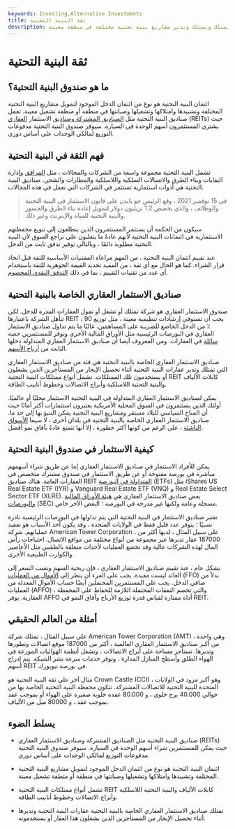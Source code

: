 ```yaml
---
keywords: Investing,Alternative Investments
title: ثقة البنية التحتية
description: ائتمان البنية التحتية هو نوع من ائتمان الدخل الذي يمول ويبني ويمتلك ويمتلك ويدير مشاريع بنية تحتية مختلفة في منطقة معينة.
---
```


# ثقة البنية التحتية
## ما هو صندوق البنية التحتية؟

ائتمان البنية التحتية هو نوع من ائتمان الدخل الموجود لتمويل مشاريع البنية التحتية المختلفة وتشييدها وامتلاكها وتشغيلها وصيانتها في منطقة أو منطقة تشغيل معينة. تعمل صناديق البنية التحتية مثل [الصناديق المشتركة وصناديق](/mutualfund) الاستثمار [العقاري](/reit) (REITs) حيث يشتري المستثمرون أسهم الوحدة في السيارة. سيوفر صندوق البنية التحتية مدفوعات التوزيع لمالكي الوحدات على أساس دوري.

## فهم الثقة في البنية التحتية

تشمل البنية التحتية مجموعة واسعة من الشركات والمجالات ، مثل [المرافق](/utilities_sector) وإدارة النفايات وبناء الطرق والاتصالات السلكية واللاسلكية والمطارات والشحن. صناديق البنية التحتية هي أدوات استثمارية تستثمر في الشركات التي تعمل في هذه المجالات.

> في 15 نوفمبر 2021 ، وقع الرئيس جو بايدن على قانون الاستثمار في البنية التحتية والوظائف ، والذي يخصص 1.2 تريليون دولار لتمويل إعادة بناء الطرق والجسور والبنية التحتية للمياه والإنترنت وغير ذلك.

>

سيكون من الحكمة أن يستثمر المستثمرون الذين يتطلعون إلى تنويع محفظتهم الاستثمارية في ائتمانات البنية التحتية لأنهم عادةً ما يتغلبون على تراجع السوق لأن البنية التحتية مطلوبة دائمًا ، وبالتالي توفير تدفق ثابت من الدخل.

عند تقييم ائتمان البنية التحتية ، من المهم مراعاة المقتنيات الأساسية للثقة قبل اتخاذ قرار الشراء. كما هو الحال مع أي ثقة ، من المفيد تحديد القيمة الجوهرية للثقة باستخدام أي عدد من تقنيات التقييم ، بما في ذلك [التدفق النقدي المخصوم](/dcf).

## صناديق الاستثمار العقاري الخاصة بالبنية التحتية

صندوق الاستثمار العقاري هو شركة تمتلك أو تشغل أو تمول العقارات المدرة للدخل. لكي تتأهل الشركة باعتبارها REIT ، يجب أن تستوفي إرشادات تنظيمية معينة ، مثل توزيع 90 ٪ من الدخل الخاضع للضريبة على المساهمين. غالبًا ما يتم تداول صناديق الاستثمار العقاري في البورصات الرئيسية مثل الأوراق المالية الأخرى وتوفر للمستثمرين حصة [سائلة](/liquidity) في العقارات. ومن المعروف أيضا أن صناديق الاستثمار العقاري المتداولة دخلها الثابت من [أرباح الأسهم](/dividend).

صناديق الاستثمار العقاري الخاصة بالبنية التحتية هي فئة من صناديق الاستثمار العقاري التي تمتلك وتدير عقارات البنية التحتية أثناء تحصيل الإيجار من المستأجرين الذين يشغلون أو يستخدمون تلك الممتلكات. تشمل أنواع ممتلكات البنية التحتية REIT كابلات الألياف والبنية التحتية اللاسلكية وأبراج الاتصالات وخطوط أنابيب الطاقة.

يمكن لصناديق الاستثمار العقاري المتداولة في البنية التحتية الاستثمار محليًا أو عالميًا. أولئك الذين يستثمرون في السوق المحلية الأمريكية يعتبرون استثمارات أكثر أمانًا حيث أن المناخ السياسي للبلاد مستقر ومشاريع البنية التحتية يمكن التنبؤ بها إلى حد ما. صناديق الاستثمار العقاري الخاصة بالبنية التحتية في بلدان أخرى ، لا سيما [الأسواق الناشئة](/emergingmarketeconomy) ، على الرغم من كونها أكثر خطورة ، إلا أنها تتمتع عادةً بآفاق نمو أفضل.

## كيفية الاستثمار في صندوق البنية التحتية

يمكن للأفراد الاستثمار في صناديق الاستثمار العقاري إما عن طريق شراء أسهمهم مباشرة في بورصة مفتوحة أو عن طريق الاستثمار في صندوق مشترك متخصص في العقارات العامة. هناك صناديق REIT [المتداولة في البورصة](/etf) (ETFs) مثل iShares US Real Estate ETF (IYR) و Vanguard Real Estate ETF (VNQ) و Real Estate Select Sector ETF (XLRE). بعض صناديق الاستثمار العقاري هي [هيئة الأوراق المالية والبورصات](/sec) (SEC) مسجلة وعامة ولكنها غير مدرجة في البورصة ؛ البعض الآخر خاص.

تعتبر صناديق الاستثمار في البنية التحتية التي يتم تداولها في البورصات الرئيسية نادرة نسبيًا ؛ يتوفر عدد قليل فقط في الولايات المتحدة ، وقد يكون أحد الأسباب هو تعقيد عملياتهم. شركة American Tower Corporation ، على سبيل المثال ، لديها أكثر من 187000 عقار تديرها عبر مجموعة من أنواع مختلفة من مواقع الاتصال. احتياجات رأس المال لهذه الشركات عالية وقد تخضع العمليات لأحداث متعلقة بالطقس مثل الأعاصير والكوارث الطبيعية الأخرى.

بشكل عام ، عند تقييم صناديق الاستثمار العقاري ، فإن ربحية السهم ونسب السعر إلى العائد ليست مفيدة. يجب على المرء أن ينظر إلى [الأموال من العمليات](/fundsfromoperation) (FFO) بدلاً من صافي الدخل. يجب على المستثمرين المحتملين أيضًا حساب الأموال المعدلة من العمليات (AFFO) ، والتي تخصم النفقات المحتملة اللازمة للحفاظ على المحفظة العقارية. يوفر AFFO أداة ممتازة لقياس قدرة توزيع الأرباح وآفاق النمو في REIT.

## أمثلة من العالم الحقيقي

على سبيل المثال ، تمتلك شركة American Tower Corporation (AMT) ، وهي واحدة من أكبر صناديق الاستثمار العقاري العالمية ، أكثر من 187000 موقع اتصالات وتطورها وتديرها. تستأجر مساحة على أبراج الاتصالات ، وتشغل أنظمة الهوائيات الموزعة في الهواء الطلق وأسطح المنازل المدارة ، وتوفر خدمات سرعة نشر الشبكة. يتم إدراج أسهم REIT في بورصة نيويورك.

مثال آخر على ثقة البنية التحتية هو Crown Castle (CCI) ، وهو أكبر مزود في الولايات المتحدة للبنية التحتية للاتصالات المشتركة. تتكون محفظة البنية التحتية الخاصة بها من حوالي 40.000 برج خلوي ، و 80.000 عقدة خلوية صغيرة على الهواء أو بموجب عقد بموجب عقد ، و 80000 ميل من الألياف.

## يسلط الضوء

- صناديق البنية التحتية مثل الصناديق المشتركة وصناديق الاستثمار العقاري (REITs) حيث يمكن للمستثمرين شراء أسهم الوحدة في السيارة. سيوفر صندوق البنية التحتية مدفوعات التوزيع لمالكي الوحدات على أساس دوري.

- ائتمان البنية التحتية هو نوع من ائتمان الدخل الموجود لتمويل مشاريع البنية التحتية المختلفة وتشييدها وامتلاكها وتشغيلها وصيانتها في منطقة أو منطقة تشغيل معينة.

- تشمل أنواع ممتلكات البنية التحتية REIT كابلات الألياف والبنية التحتية اللاسلكية وأبراج الاتصالات وخطوط أنابيب الطاقة.

- تمتلك صناديق الاستثمار العقاري الخاصة بالبنية التحتية عقارات البنية التحتية وتديرها أثناء تحصيل الإيجار من المستأجرين الذين يشغلون هذا العقار أو يستخدمونه.

